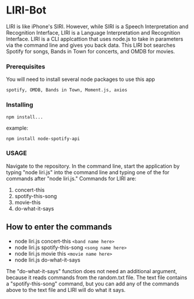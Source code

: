 # LIRI-Bot

LIRI is like iPhone's SIRI. However, while SIRI is a Speech Interpretation and Recognition Interface, LIRI is a Language Interpretation and Recognition Interface. LIRI is a CLI applcattion that uses node.js to take in parameters via the command line and gives you back data.  This LIRI bot searches Spotify for songs, Bands in Town for concerts, and OMDB for movies.

### Prerequisites

You will need to install several node packages to use this app

```
spotify, OMDB, Bands in Town, Moment.js, axios
```

### Installing

```
npm install...
```

example:  
```
npm install node-spotify-api
```

### USAGE

Navigate to the repository. In the command line, start the application by typing "node liri.js" into the command line and typing one of the for commands after "node liri.js."  Commands for LIRI are:

1. concert-this
2. spotify-this-song
3. movie-this
4. do-what-it-says

## How to enter the commands

* node liri.js concert-this `<band name here>`
* node liri.js spotify-this-song `<song name here>`
* node liri.js movie this `<movie name here>`
* node liri.js do-what-it-says 

The "do-what-it-says" function does not need an additional argument, because it reads commands from the random.txt file.  The text file contains a "spotify-this-song" command, but you can add any of the commands above to the text file and LIRI will do what it says.


